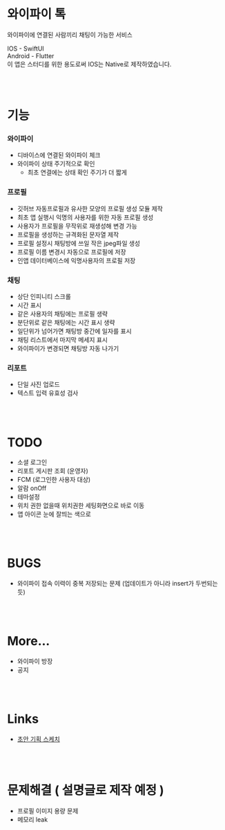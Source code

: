 # 와이파이 톡

와이파이에 연결된 사람끼리 채팅이 가능한 서비스

IOS - SwiftUI\
Android - Flutter\
이 앱은 스터디를 위한 용도로써 IOS는 Native로 제작하였습니다.

</br>
</br>

# 기능

### 와이파이

- 디바이스에 연결된 와이파이 체크
- 와이파이 상태 주기적으로 확인
  - 최초 연결에는 상태 확인 주기가 더 짧게


### 프로필

- 깃허브 자동프로필과 유사한 모양의 프로필 생성 모듈 제작
- 최초 앱 실행시 익명의 사용자를 위한 자동 프로필 생성
- 사용자가 프로필을 무작위로 재생성해 변경 가능
- 프로필을 생성하는 규격화된 문자열 제작
- 프로필 설정시 채팅방에 쓰일 작은 jpeg파일 생성
- 프로필 이름 변경시 자동으로 프로필에 저장
- 인앱 데이터베이스에 익명사용자의 프로필 저장

### 채팅

- 상단 인피니티 스크롤
- 시간 표시
- 같은 사용자의 채팅에는 프로필 생략
- 분단위로 같은 채팅에는 시간 표시 생략
- 일단위가 넘어가면 채팅방 중간에 일자를 표시
- 채팅 리스트에서 마지막 메세지 표시
- 와이파이가 변경되면 채팅방 자동 나가기

### 리포트

- 단일 사진 업로드
- 텍스트 입력 유효성 검사

</br>
</br>

# TODO

- 소셜 로그인
- 리포트 게시판 조회 (운영자)
- FCM (로그인한 사용자 대상)
- 알람 onOff
- 테마설정
- 위치 권한 없을때 위치권한 세팅화면으로 바로 이동
- 앱 아이콘 눈에 잘띄는 색으로

</br>
</br>

# BUGS

- 와이파이 접속 이력이 중복 저장되는 문제 (업데이트가 아니라 insert가 두번되는듯)

</br>
</br>

# More...

- 와이파이 방장
- 공지

</br>
</br>

# Links

- [초안 기획 스케치](https://ovenapp.io/project/83Rcrlzv9EwDmIvBKybY5fD65kIoQKeF#uOKG6)

</br>
</br>

# 문제해결 ( 설명글로 제작 예정 )

- 프로필 이미지 용량 문제
- 메모리 leak

